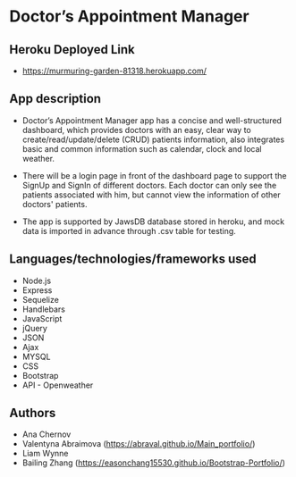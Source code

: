 # Doctor’s Appointment Manager

## Heroku Deployed Link

* https://murmuring-garden-81318.herokuapp.com/

## App description

* Doctor’s Appointment Manager app has a concise and well-structured dashboard, which provides doctors with an easy, clear way to create/read/update/delete (CRUD) patients information, also integrates basic and common information such as calendar, clock and local weather.

* There will be a login page in front of the dashboard page to support the SignUp and SignIn of different doctors. Each doctor can only see the patients associated with him, but cannot view the information of other doctors' patients.

* The app is supported by JawsDB database stored in heroku, and mock data is imported in advance through .csv table for testing.

## Languages/technologies/frameworks used

* Node.js
* Express
* Sequelize
* Handlebars
* JavaScript
* jQuery
* JSON
* Ajax
* MYSQL
* CSS
* Bootstrap
* API - Openweather

## Authors

* Ana Chernov
* Valentyna Abraimova (https://abraval.github.io/Main_portfolio/)
* Liam Wynne
* Bailing Zhang (https://easonchang15530.github.io/Bootstrap-Portfolio/)
